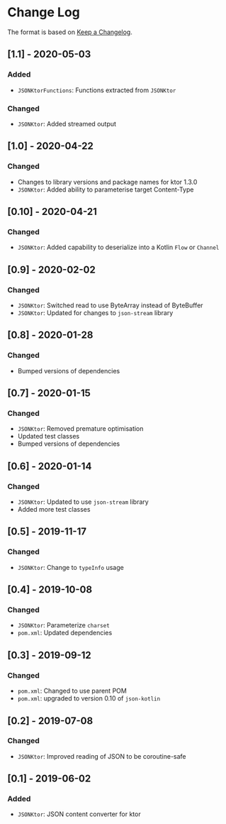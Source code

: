 # Change Log

The format is based on [Keep a Changelog](http://keepachangelog.com/).

## [1.1] - 2020-05-03
### Added
- `JSONKtorFunctions`: Functions extracted from `JSONKtor`
### Changed
- `JSONKtor`: Added streamed output

## [1.0] - 2020-04-22
### Changed
- Changes to library versions and package names for ktor 1.3.0
- `JSONKtor`: Added ability to parameterise target Content-Type

## [0.10] - 2020-04-21
### Changed
- `JSONKtor`: Added capability to deserialize into a Kotlin `Flow` or `Channel`

## [0.9] - 2020-02-02
### Changed
- `JSONKtor`: Switched read to use ByteArray instead of ByteBuffer
- `JSONKtor`: Updated for changes to `json-stream` library

## [0.8] - 2020-01-28
### Changed
- Bumped versions of dependencies

## [0.7] - 2020-01-15
### Changed
- `JSONKtor`: Removed premature optimisation
- Updated test classes
- Bumped versions of dependencies

## [0.6] - 2020-01-14
### Changed
- `JSONKtor`: Updated to use `json-stream` library
- Added more test classes

## [0.5] - 2019-11-17
### Changed
- `JSONKtor`: Change to `typeInfo` usage

## [0.4] - 2019-10-08
### Changed
- `JSONKtor`: Parameterize `charset`
- `pom.xml`: Updated dependencies

## [0.3] - 2019-09-12
### Changed
- `pom.xml`: Changed to use parent POM
- `pom.xml`: upgraded to version 0.10 of `json-kotlin`

## [0.2] - 2019-07-08
### Changed
- `JSONKtor`: Improved reading of JSON to be coroutine-safe

## [0.1] - 2019-06-02
### Added
- `JSONKtor`: JSON content converter for ktor
